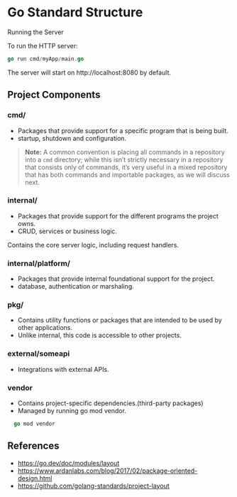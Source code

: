 # Go Standard Structure
Running the Server

To run the HTTP server:
```go
go run cmd/myApp/main.go
```
The server will start on http://localhost:8080 by default.

## Project Components
 ### cmd/
   + Packages that provide support for a specific program that is being built.
   + startup, shutdown and configuration.
     
> **Note:** A common convention is placing all commands in a repository into a `cmd` directory; while this isn’t strictly necessary in a repository that consists only of commands, it’s very useful in a mixed repository that has both commands and importable packages, as we will discuss next.

 ### internal/
   + Packages that provide support for the different programs the project owns.
   + CRUD, services or business logic.
  
  Contains the core server logic, including request handlers.
  ### internal/platform/
  + Packages that provide internal foundational support for the project.
  + database, authentication or marshaling.
  
### pkg/
  + Contains utility functions or packages that are intended to be used by other applications.
  + Unlike internal, this code is accessible to other projects.

### external/someapi
  + Integrations with external APIs.
  
### vendor
 + Contains project-specific dependencies.(third-party packages)
 + Managed by running go mod vendor.
  ```go 
    go mod vendor
  ```

## References
+ https://go.dev/doc/modules/layout
+ https://www.ardanlabs.com/blog/2017/02/package-oriented-design.html
+ https://github.com/golang-standards/project-layout
